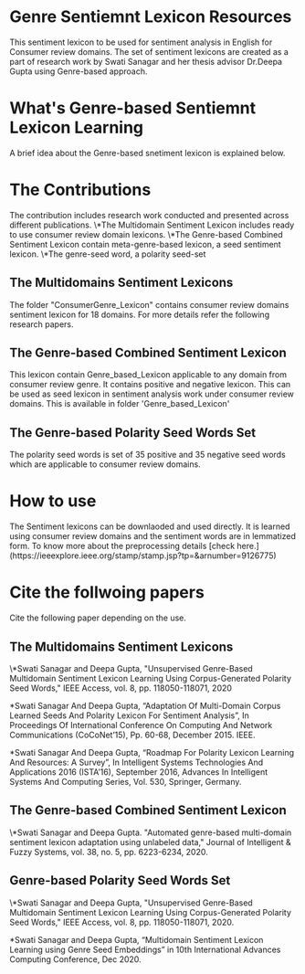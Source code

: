 <h1>Genre Sentiemnt Lexicon Resources</h1>

This sentiment lexicon to be used for sentiment analysis in English for Consumer review domains.
The set of sentiment lexicons are created as a part of research work by Swati Sanagar and her thesis advisor Dr.Deepa Gupta using Genre-based approach.
<h1>What's Genre-based Sentiemnt Lexicon Learning</h1>
A brief idea about the Genre-based snetiment lexicon is explained below.


<h1>The Contributions</h1>
The contribution includes research work conducted and presented across different publications. 
  \*The Multidomain Sentiment Lexicon includes ready to use consumer review domain lexicons.
  \*The Genre-based Combined Sentiment Lexicon contain meta-genre-based lexicon, a seed sentiment lexicon.
  \*The genre-seed word, a polarity seed-set


<h2>The Multidomains Sentiment Lexicons</h2>
The folder "ConsumerGenre_Lexicon" contains consumer review domains sentiment lexicon for 18 domains.
For more details refer the following research papers. 

<h2>The Genre-based Combined Sentiment Lexicon</h2>
This lexicon contain Genre_based_Lexicon applicable to any domain from consumer review genre. It contains positive and negative lexicon. This can be used as seed lexicon in sentiment analysis work under consumer review domains. This is available in folder 'Genre_based_Lexicon'

<h2>The Genre-based Polarity Seed Words Set</h2>
The polarity seed words is set of 35 positive and 35 negative seed words which are applicable to consumer review domains.

<h1>How to use</h1>
The Sentiment lexicons can be downlaoded and used directly. It is learned using consumer review domains and the sentiment words are in lemmatized form. To know more about the preprocessing details [check here.](https://ieeexplore.ieee.org/stamp/stamp.jsp?tp=&arnumber=9126775)

<h1>Cite the follwoing papers</h1>
Cite the following paper depending on the use.

<h2>The Multidomains Sentiment Lexicons</h2>
\*Swati Sanagar and Deepa Gupta, "Unsupervised Genre-Based Multidomain Sentiment Lexicon Learning Using Corpus-Generated Polarity Seed Words," IEEE Access, vol. 8, pp. 118050-118071, 2020

\*Swati Sanagar And Deepa Gupta, “Adaptation Of Multi-Domain Corpus Learned Seeds And Polarity Lexicon For Sentiment Analysis”, In Proceedings Of International Conference On Computing And Network Communications (CoCoNet’15), Pp. 60-68, December 2015. IEEE.

\*Swati Sanagar And Deepa Gupta, “Roadmap For Polarity Lexicon Learning And Resources:  A Survey”, In Intelligent Systems Technologies And Applications 2016 (ISTA’16), September 2016, Advances In Intelligent Systems And Computing Series, Vol. 530, Springer, Germany.


<h2>The Genre-based Combined Sentiment Lexicon</h2>
\*Swati Sanagar and Deepa Gupta. "Automated genre-based multi-domain sentiment lexicon adaptation using unlabeled data," Journal of Intelligent & Fuzzy Systems, vol. 38, no. 5, pp. 6223-6234, 2020. 

<h2>Genre-based Polarity Seed Words Set</h2>
\*Swati Sanagar and Deepa Gupta, "Unsupervised Genre-Based Multidomain Sentiment Lexicon Learning Using Corpus-Generated Polarity Seed Words," IEEE Access, vol. 8, pp. 118050-118071, 2020.

\*Swati Sanagar and Deepa Gupta, “Multidomain Sentiment Lexicon Learning using Genre Seed Embeddings” in 10th International Advances Computing Conference, Dec 2020. 
